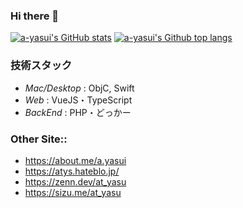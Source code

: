 ### Hi there 👋

<!--
**a-yasui/a-yasui** is a ✨ _special_ ✨ repository because its `README.md` (this file) appears on your GitHub profile.

Here are some ideas to get you started:

- 🔭 I’m currently working on ...
- 🌱 I’m currently learning ...
- 👯 I’m looking to collaborate on ...
- 🤔 I’m looking for help with ...
- 💬 Ask me about ...
- 📫 How to reach me: ...
- 😄 Pronouns: ...
- ⚡ Fun fact: ...
-->


[![a-yasui's GitHub stats](https://github-readme-stats.vercel.app/api?username=a-yasui&count_private=true&show_icons=true&include_all_commits=true)](https://github.com/a-yasui/) [![a-yasui's Github top langs](https://github-readme-stats.vercel.app/api/top-langs/?username=a-yasui&hide=html,css)](https://github.com/anuraghazra/github-readme-stats)

### 技術スタック

- *Mac/Desktop* : ObjC, Swift
- *Web* : VueJS・TypeScript
- *BackEnd* : PHP・どっかー

### Other Site::

- https://about.me/a.yasui
- https://atys.hateblo.jp/
- https://zenn.dev/at_yasu
- https://sizu.me/at_yasu
